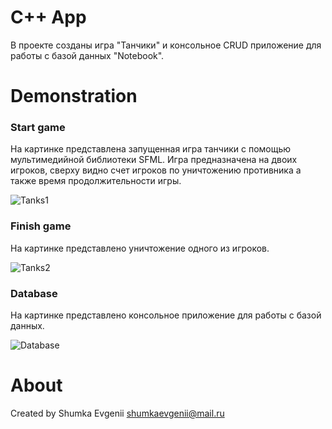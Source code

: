 # C++ App

В проекте созданы игра "Танчики" и консольное CRUD приложение для работы с базой данных "Notebook".

# Demonstration

### Start game
На картинке представлена запущенная игра танчики с помощью мультимедийной библиотеки SFML.
Игра предназначена на двоих игроков, сверху видно счет игроков по уничтожению противника а также время продолжительности игры.

![Tanks1](https://user-images.githubusercontent.com/65022776/106642921-30f75900-65b3-11eb-861c-3964c03c95f4.png)

### Finish game
На картинке представлено уничтожение одного из игроков.

![Tanks2](https://user-images.githubusercontent.com/65022776/106644753-b3811800-65b5-11eb-9df0-d2ff9e34a990.png)

### Database
На картинке представлено консольное приложение для работы с базой данных.

![Database](https://user-images.githubusercontent.com/65022776/106645357-70737480-65b6-11eb-9795-83cfb9003e47.png)

# About
Created by Shumka Evgenii
shumkaevgenii@mail.ru
